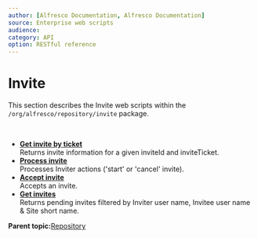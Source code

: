 ```yaml
---
author: [Alfresco Documentation, Alfresco Documentation]
source: Enterprise web scripts
audience: 
category: API
option: RESTful reference
---
```


# Invite

This section describes the Invite web scripts within the `/org/alfresco/repository/invite` package.

 

-   **[Get invite by ticket](../references/RESTful-InviteInvite-by-ticketGet.md)**  
 Returns invite information for a given inviteId and inviteTicket.
-   **[Process invite](../references/RESTful-InviteInviteGet.md)**  
 Processes Inviter actions \('start' or 'cancel' invite\).
-   **[Accept invite](../references/RESTful-InviteInviteresponsePut.md)**  
 Accepts an invite.
-   **[Get invites](../references/RESTful-InviteInvitesGet.md)**  
 Returns pending invites filtered by Inviter user name, Invitee user name & Site short name.

**Parent topic:**[Repository](../references/RESTful-Repository.md)

